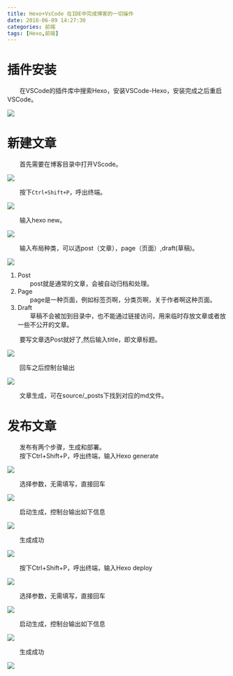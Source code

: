 ```yaml
---
title: Hexo+VsCode 在IDE中完成博客的一切操作
date: 2018-06-09 14:27:30
categories: 前端
tags: [Hexo,前端]
---
```

# 插件安装
&emsp;&emsp;在VSCode的插件库中搜索Hexo，安装VSCode-Hexo，安装完成之后重启VSCode。  

![](https://pic.lufer.cc/images/2021/03/05/eINKA0.png)

# 新建文章
&emsp;&emsp;首先需要在博客目录中打开VScode。  

![](https://pic.lufer.cc/images/2021/03/05/eINaAx.png)   

&emsp;&emsp;按下`Ctrl+Shift+P`，呼出终端。  

![](https://pic.lufer.cc/images/2021/03/05/eINn7q.png)  

&emsp;&emsp;输入hexo new。  

![](https://pic.lufer.cc/images/2021/03/05/eINmBn.png)   

&emsp;&emsp;输入布局种类，可以选post（文章），page（页面）,draft(草稿)。  

![](https://pic.lufer.cc/images/2021/03/05/eINVXj.png)  

1. Post  
&emsp;&emsp;post就是通常的文章，会被自动归档和处理。
2. Page  
&emsp;&emsp;page是一种页面，例如标签页啊，分类页啊，关于作者啊这种页面。
3. Draft  
&emsp;&emsp;草稿不会被加到目录中，也不能通过链接访问，用来临时存放文章或者放一些不公开的文章。

&emsp;&emsp;要写文章选Post就好了,然后输入title，即文章标题。   

![](https://pic.lufer.cc/images/2021/03/05/eINens.png)  

&emsp;&emsp;回车之后控制台输出  

![](https://pic.lufer.cc/images/2021/03/05/eINMNV.png)   

&emsp;&emsp;文章生成，可在source/_posts下找到对应的md文件。

# 发布文章
&emsp;&emsp;发布有两个步骤，生成和部署。  
&emsp;&emsp;按下Ctrl+Shift+P，呼出终端，输入Hexo generate  

![](https://pic.lufer.cc/images/2021/03/05/eINQhT.png)  

&emsp;&emsp;选择参数，无需填写，直接回车  

![](https://pic.lufer.cc/images/2021/03/05/eIN19U.png) 

&emsp;&emsp;启动生成，控制台输出如下信息  

![](https://pic.lufer.cc/images/2021/03/05/eIN33F.png)   

&emsp;&emsp;生成成功

![](https://pic.lufer.cc/images/2021/03/05/eIN8c4.png) 

&emsp;&emsp;按下Ctrl+Shift+P，呼出终端，输入Hexo deploy  

![](https://pic.lufer.cc/images/2021/03/05/eINGjJ.png)  

&emsp;&emsp;选择参数，无需填写，直接回车  

![](https://pic.lufer.cc/images/2021/03/05/eINYu9.png) 

&emsp;&emsp;启动生成，控制台输出如下信息  

![](https://pic.lufer.cc/images/2021/03/05/eINtBR.png)  

&emsp;&emsp;生成成功  

![](https://pic.lufer.cc/images/2021/03/05/eINNH1.png) 